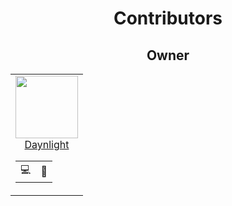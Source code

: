 <div align=center>
    
# Contributors

## Owner

<table>
    <td align=center>
    <a href="https://github.com/Daynlight"><img height=100px src="https://avatars.githubusercontent.com/u/62157770?v=4"></a>
    <a href="https://github.com/Daynlight"><div align=center>Daynlight</div></a>
    <table align=center>
      <td title="Programing">💻</td>
      <td title="Manage">💼</td>
    </table>
  </td>
</table>
</div>
